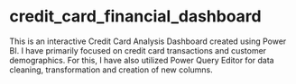 # credit_card_financial_dashboard
This is an interactive Credit Card Analysis Dashboard created using Power BI.
I have primarily focused on credit card transactions and customer demographics. 
For this, I have also utilized Power Query Editor for data cleaning, transformation and creation of new columns.
